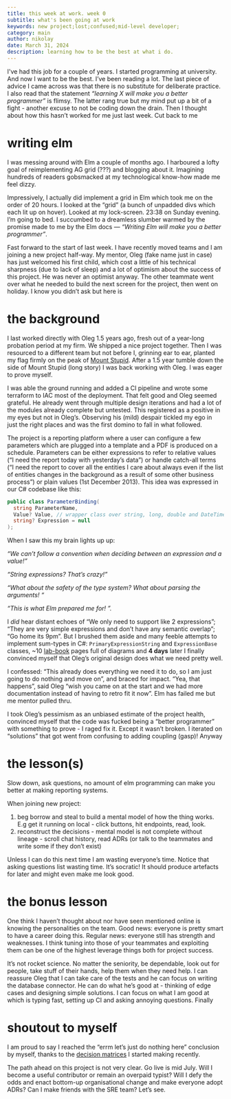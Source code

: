 ```yaml
---
title: this week at work. week 0
subtitle: what's been going at work
keywords: new project;lost;confused;mid-level developer;
category: main
author: nikolay
date: March 31, 2024
description: learning how to be the best at what i do. 
---
```


I've had this job for a couple of years. I started programming at university. And now I want to be the best. I’ve been reading a lot. The last piece of advice I came across was that there is no substitute for deliberate practice. I also read that the statement _“learning X will make you a better programmer”_ is flimsy. The latter rang true but my mind put up a bit of a fight - another excuse to not be coding down the drain. Then I thought about how this hasn’t worked for me just last week. Cut back to me

# writing elm
I was messing around with Elm a couple of months ago. I harboured a lofty goal of reimplementing AG grid (???) and blogging about it. Imagining hundreds of readers gobsmacked at my technological know-how made me feel dizzy.

Impressively, I actually did implement a grid in Elm which took me on the order of 20 hours. I looked at the “grid” (a bunch of unpadded divs which each lit up on hover). Looked at my lock-screen. 23:38 on Sunday evening. I’m going to bed. I succumbed to a dreamless slumber warmed by the promise made to me by the Elm docs — _“Writing Elm will make you a better programmer”_.

Fast forward to the start of last week. I have recently moved teams and I am joining a new project half-way. My mentor, Oleg (fake name just in case) has just welcomed his first child, which cost a little of his technical sharpness (due to lack of sleep) and a lot of optimism about the success of this project. He was never an optimist anyway. The other teammate went over what he needed to build the next screen for the project, then went on holiday. I know you didn’t ask but here is 

# the background
I last worked directly with Oleg 1.5 years ago, fresh out of a year-long probation period at my firm. We shipped a nice project together. Then I was resourced to a different team but not before I, grinning ear to ear, planted my flag firmly on the peak of [Mount Stupid](). After a 1.5 year tumble down the side of Mount Stupid (long story) I was back working with Oleg. I was eager to prove myself.

I was able the ground running and added a CI pipeline and wrote some terraform to IAC most of the deployment. That felt good and Oleg seemed grateful. He already went through multiple design iterations and had a lot of the modules already complete but untested. This registered as a positive in my eyes but not in Oleg’s. Observing his (mild) despair tickled my ego in just the right places and was the first domino to fall in what followed. 

The project is a reporting platform where a user can configure a few parameters which are plugged into a template and a PDF is produced on a schedule. Parameters can be either expressions to refer to relative values (“I need the report today with yesterday’s data”) or handle catch-all terms (“I need the report to cover all the entities I care about always even if the list of entities changes in the background as a result of some other business process”) or plain values (1st December 2013). This idea was expressed in our C# codebase like this:

```csharp
public class ParameterBinding(
  string ParameterName, 
  Value? Value, // wrapper class over string, long, double and DateTime
  string? Expression = null
);
```

When I saw this my brain lights up up:

_“We can’t follow a convention when deciding between an expression and a value!”_

_“String expressions? That’s crazy!”_

_“What about the safety of the type system? What about parsing the arguments! “_

_“This is what Elm prepared me for! ”._

I _did_ hear distant echoes of “We only need to support like 2 expressions”; “They are very simple expressions and don’t have any semantic overlap”; “Go home its 9pm”. But I brushed them aside and many feeble attempts to implement sum-types in C#: `PrimaryExpressionString` and `ExpressionBase` classes, ~10 [lab-book]() pages full of diagrams and __4 days__ later I finally convinced myself that Oleg’s original design does what we need pretty well. 

I confessed: “This already does everything we need it to do, so I am just going to do nothing and move on”, and braced for impact. “Yea, that happens”, said Oleg “wish you came on at the start and we had more documentation instead of having to retro fit it now”. Elm has failed me but me mentor pulled thru.

I took Oleg’s pessimism as an unbiased estimate of the project health, convinced myself that the code was fucked being a “better programmer” with something to prove - I raged fix it. Except it wasn’t broken. I iterated on “solutions” that got went from confusing to adding coupling (gasp)! Anyway

# the lesson(s)
Slow down, ask questions, no amount of elm programming can make you better at making reporting systems. 

When joining new project:
1. beg borrow and steal to build a mental model of how the thing works. E.g get it running on local - click buttons, hit endpoints, read, look.
2. reconstruct the decisions - mental model is not complete without lineage - scroll chat history, read ADRs (or talk to the teammates and write some if they don’t exist)

Unless I can do this next time I am wasting everyone’s time. Notice that asking questions list wasting time. It’s socratic! It should produce artefacts for later and might even make me look good.

# the bonus lesson
One think I haven’t thought about nor have seen mentioned online is knowing the personalities on the team. Good news: everyone is pretty smart to have a career doing this. Regular news: everyone still has strength and weaknesses. I think tuning into those of your teammates and exploiting them can be one of the highest leverage things both for project success.

It’s not rocket science. No matter the seniority, be dependable, look out for people, take stuff of their hands, help them when they need help.  I can reassure Oleg that I can take care of the tests and he can focus on writing the database connector. He can do what he’s good at - thinking of edge cases and designing simple solutions. I can focus on what I am good at which is typing fast, setting up CI and asking annoying questions. Finally

# shoutout to myself
I am proud to say I reached the “errm let’s just do nothing here” conclusion by myself, thanks to the [decision matrices]() I started making recently.

The path ahead on this project is not very clear. Go live is mid July. Will I become a useful contributor or remain an overpaid typist? Will I defy the odds and enact bottom-up organisational change and make everyone adopt ADRs? Can I make friends with the SRE team? Let’s see.
